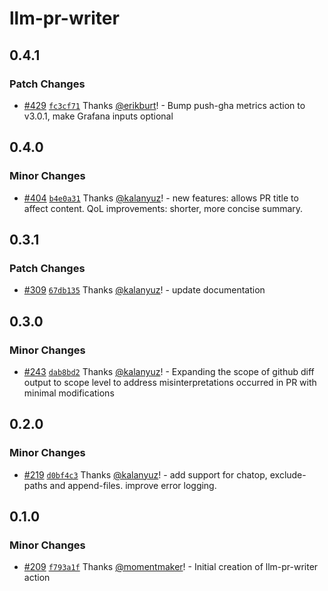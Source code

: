 # llm-pr-writer

## 0.4.1

### Patch Changes

- [#429](https://github.com/smartcontractkit/.github/pull/429)
  [`fc3cf71`](https://github.com/smartcontractkit/.github/commit/fc3cf71f41e6bcdedf28f9d04058343bb66206d5)
  Thanks [@erikburt](https://github.com/erikburt)! - Bump push-gha metrics
  action to v3.0.1, make Grafana inputs optional

## 0.4.0

### Minor Changes

- [#404](https://github.com/smartcontractkit/.github/pull/404)
  [`b4e0a31`](https://github.com/smartcontractkit/.github/commit/b4e0a318c9d2c55b0be535af2c8871509d77caac)
  Thanks [@kalanyuz](https://github.com/kalanyuz)! - new features: allows PR
  title to affect content. QoL improvements: shorter, more concise summary.

## 0.3.1

### Patch Changes

- [#309](https://github.com/smartcontractkit/.github/pull/309)
  [`67db135`](https://github.com/smartcontractkit/.github/commit/67db13538982dd9882a838b4c3c780ce06927719)
  Thanks [@kalanyuz](https://github.com/kalanyuz)! - update documentation

## 0.3.0

### Minor Changes

- [#243](https://github.com/smartcontractkit/.github/pull/243)
  [`dab8bd2`](https://github.com/smartcontractkit/.github/commit/dab8bd20bf33e6758c1b49b079646d22feb44d58)
  Thanks [@kalanyuz](https://github.com/kalanyuz)! - Expanding the scope of
  github diff output to scope level to address misinterpretations occurred in PR
  with minimal modifications

## 0.2.0

### Minor Changes

- [#219](https://github.com/smartcontractkit/.github/pull/219)
  [`d0bf4c3`](https://github.com/smartcontractkit/.github/commit/d0bf4c3de62ee665a3ddd1726156acabac03c116)
  Thanks [@kalanyuz](https://github.com/kalanyuz)! - add support for chatop,
  exclude-paths and append-files. improve error logging.

## 0.1.0

### Minor Changes

- [#209](https://github.com/smartcontractkit/.github/pull/209)
  [`f793a1f`](https://github.com/smartcontractkit/.github/commit/f793a1fb42ff5658a7a3bb187d0930937383a7a1)
  Thanks [@momentmaker](https://github.com/momentmaker)! - Initial creation of
  llm-pr-writer action
